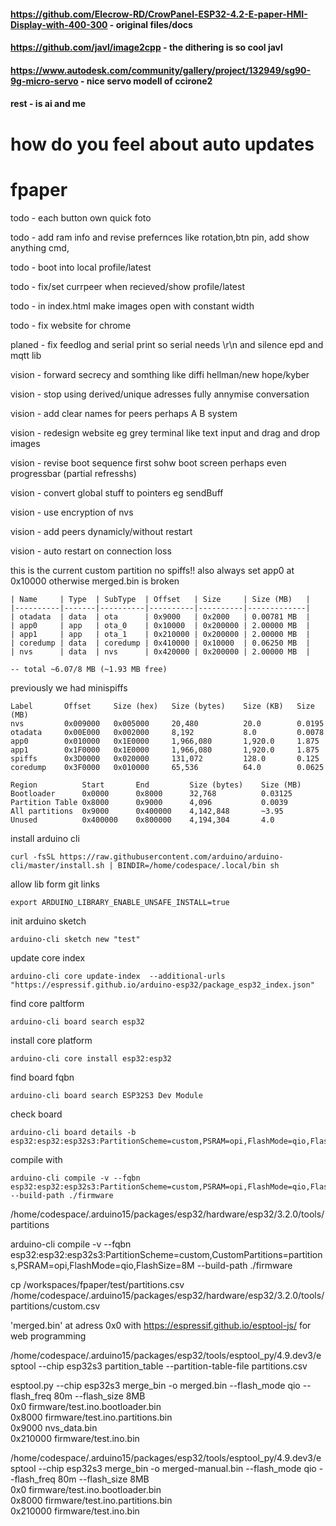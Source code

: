 
#### https://github.com/Elecrow-RD/CrowPanel-ESP32-4.2-E-paper-HMI-Display-with-400-300 - original files/docs
#### https://github.com/javl/image2cpp - the dithering is so cool javl
#### https://www.autodesk.com/community/gallery/project/132949/sg90-9g-micro-servo - nice servo modell of ccirone2
#### rest - is ai and me


# how do you feel about auto updates



# fpaper

todo - each button own quick foto

todo - add ram info and revise prefernces like rotation,btn pin, add show anything cmd,

todo - boot into local profile/latest

todo - fix/set currpeer when recieved/show profile/latest

todo - in index.html make images open with constant width

todo - fix website for chrome

planed - fix feedlog and serial print so serial needs \r\n and silence epd and mqtt lib 

vision - forward secrecy and somthing like diffi hellman/new hope/kyber

vision - stop using derived/unique adresses fully annymise conversation

vision - add clear names for peers perhaps A B system

vision - redesign website eg grey terminal like text input and drag and drop images

vision - revise boot sequence first sohw boot screen perhaps even progressbar (partial refresshs)

vision - convert global stuff to pointers eg sendBuff

vision - use encryption of nvs

vision - add peers dynamicly/without restart

vision - auto restart on connection loss


this is the current custom partition no spiffs!! also always set app0 at 0x10000 otherwise merged.bin is broken
```
| Name     | Type  | SubType  | Offset   | Size     | Size (MB)   |
|----------|-------|----------|----------|----------|-------------|
| otadata  | data  | ota      | 0x9000   | 0x2000   | 0.00781 MB  |
| app0     | app   | ota_0    | 0x10000  | 0x200000 | 2.00000 MB  |
| app1     | app   | ota_1    | 0x210000 | 0x200000 | 2.00000 MB  |
| coredump | data  | coredump | 0x410000 | 0x10000  | 0.06250 MB  |
| nvs      | data  | nvs      | 0x420000 | 0x200000 | 2.00000 MB  |

-- total ~6.07/8 MB (~1.93 MB free)
```

previously we had minispiffs
```
Label       Offset     Size (hex)   Size (bytes)    Size (KB)   Size (MB)
nvs         0x009000   0x005000     20,480          20.0        0.0195
otadata     0x00E000   0x002000     8,192           8.0	        0.0078
app0        0x010000   0x1E0000     1,966,080       1,920.0     1.875
app1        0x1F0000   0x1E0000     1,966,080       1,920.0     1.875
spiffs      0x3D0000   0x020000     131,072         128.0       0.125
coredump    0x3F0000   0x010000     65,536          64.0        0.0625

Region          Start       End         Size (bytes)    Size (MB)
Bootloader      0x0000      0x8000      32,768          0.03125
Partition Table 0x8000      0x9000      4,096           0.0039
All partitions  0x9000      0x400000    4,142,848       ~3.95
Unused          0x400000    0x800000    4,194,304       4.0
```

install arduino cli
```
curl -fsSL https://raw.githubusercontent.com/arduino/arduino-cli/master/install.sh | BINDIR=/home/codespace/.local/bin sh
```

allow lib form git links
```
export ARDUINO_LIBRARY_ENABLE_UNSAFE_INSTALL=true
```


init arduino sketch
```
arduino-cli sketch new "test"
```

update core index
```
arduino-cli core update-index  --additional-urls "https://espressif.github.io/arduino-esp32/package_esp32_index.json"
```

find core paltform
```
arduino-cli board search esp32
```

install core platform 
```
arduino-cli core install esp32:esp32
```

find board fqbn
```
arduino-cli board search ESP32S3 Dev Module
```

check board
```
arduino-cli board details -b esp32:esp32:esp32s3:PartitionScheme=custom,PSRAM=opi,FlashMode=qio,FlashSize=8M
```

compile with
```
arduino-cli compile -v --fqbn esp32:esp32:esp32s3:PartitionScheme=custom,PSRAM=opi,FlashMode=qio,FlashSize=8M --build-path ./firmware
```

/home/codespace/.arduino15/packages/esp32/hardware/esp32/3.2.0/tools/partitions


arduino-cli compile -v --fqbn esp32:esp32:esp32s3:PartitionScheme=custom,CustomPartitions=partitions,PSRAM=opi,FlashMode=qio,FlashSize=8M --build-path ./firmware


cp /workspaces/fpaper/test/partitions.csv /home/codespace/.arduino15/packages/esp32/hardware/esp32/3.2.0/tools/partitions/custom.csv


'merged.bin' at adress 0x0 with https://espressif.github.io/esptool-js/ for web programming





/home/codespace/.arduino15/packages/esp32/tools/esptool_py/4.9.dev3/esptool --chip esp32s3 partition_table --partition-table-file partitions.csv




esptool.py --chip esp32s3 merge_bin -o merged.bin --flash_mode qio --flash_freq 80m --flash_size 8MB \
  0x0 firmware/test.ino.bootloader.bin \
  0x8000 firmware/test.ino.partitions.bin \
  0x9000 nvs_data.bin \
  0x210000 firmware/test.ino.bin




/home/codespace/.arduino15/packages/esp32/tools/esptool_py/4.9.dev3/esptool --chip esp32s3 merge_bin -o merged-manual.bin --flash_mode qio --flash_freq 80m --flash_size 8MB \
  0x0 firmware/test.ino.bootloader.bin \
  0x8000 firmware/test.ino.partitions.bin \
  0x210000 firmware/test.ino.bin
